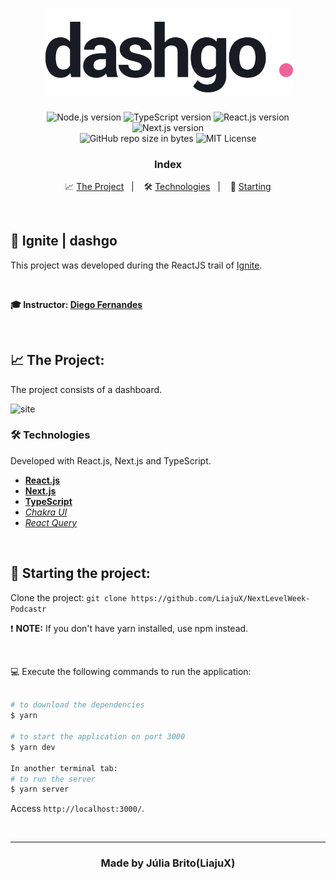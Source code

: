 <h1 align="center">
  <img src="https://github.com/LiajuX/Ignite-ReactJS-dashgo/blob/main/public/logo-readme.svg" alt="Podcastr" width="400px">
</h1>

<p align="center">
  <img alt="Node.js version" src="https://img.shields.io/badge/Node.js-v14.16.0-689f63?style=flat&logoColor=689f63&logo=node.js">
  
  <img alt="TypeScript version" src="https://img.shields.io/badge/TypeScript-v4.6.2-007acc?style=flat&logoColor=007acc&logo=typescript">
  
  <img alt="React.js version" src="https://img.shields.io/badge/React.js-v17.0.2-60dafb?style=flat&logoColor=60dafb&logo=react">
  
  <img alt="Next.js version" src="https://img.shields.io/badge/Next.js-v12.1.0-ffffff?style=flat&logoColor=next.js&logo=next.js">

  <br>
  
  <img alt="GitHub repo size in bytes" src="https://img.shields.io/github/repo-size/LiajuX/Ignite-ReactJS-dashgo?color=green">
    
   <img alt="MIT License" src="https://img.shields.io/github/license/LiajuX/Ignite-ReactJS-dashgo">
</p>

<h3 align="center">
  Index
</h3>

<p align="center">
  📈 <a href="#%EF%B8%8F-the-project">The Project</a>&nbsp;&nbsp;&nbsp;|&nbsp;&nbsp;&nbsp;
  🛠 <a href="#-technologies">Technologies</a>&nbsp;&nbsp;&nbsp;|&nbsp;&nbsp;&nbsp;
  🏁 <a href="#-starting-the-project">Starting</a>
</p>

<br>

## 🚀  Ignite | dashgo 
This project was developed during the ReactJS trail of [Ignite](https://rocketseat.com.br/ignite).

<br>

**🎓  Instructor: [Diego Fernandes](https://www.linkedin.com/in/diego-schell-fernandes/)**<br>

<br> 

## 📈 The Project:

The project consists of a dashboard.
<br>

![site](https://user-images.githubusercontent.com/53796370/116011197-22d93780-a5fa-11eb-8c73-597da2cd743c.gif)
<br>

### 🛠 Technologies
Developed with React.js, Next.js and TypeScript.

- **[React.js](https://reactjs.org/)**
- **[Next.js](https://nextjs.org/)**
- **[TypeScript](https://www.typescriptlang.org/)**
- *[Chakra UI](https://chakra-ui.com/)*
- *[React Query](https://react-query.tanstack.com/)*
<br>

## 🏁 Starting the project:

Clone the project: `git clone https://github.com/LiajuX/NextLevelWeek-Podcastr`

❗ **NOTE:** If you don't have yarn installed, use npm instead.

<br>

💻 Execute the following commands to run the application:

````zsh

# to download the dependencies
$ yarn

# to start the application on port 3000
$ yarn dev

In another terminal tab:
# to run the server
$ yarn server
````
Access `http://localhost:3000/`.

<br>

---

<h3 align="center" >
  Made by Júlia Brito(LiajuX)
</h3>
